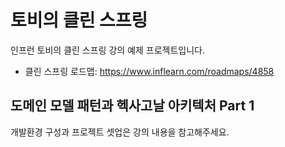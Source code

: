 # 토비의 클린 스프링

인프런 토비의 클린 스프링 강의 예제 프로젝트입니다.

- 클린 스프링 로드맵: https://www.inflearn.com/roadmaps/4858

## 도메인 모델 패턴과 헥사고날 아키텍처 Part 1

개발환경 구성과 프로젝트 셋업은 강의 내용을 참고해주세요.



